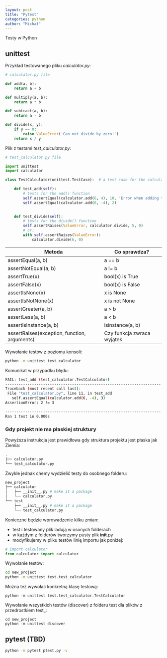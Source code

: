```yaml
---
layout: post
title: "Pytest"
categories: python
author: "Michał"
---
```



Testy w Python

## unittest

Przykład testowanego pliku *calculator.py*:
```python
# calculator.py file

def add(a, b):
    return a + b

def multiply(a, b):
    return a * b

def subtract(a, b):
    return a - b

def divide(x, y):
    if y == 0:
        raise ValueError('Can not divide by zero!')
    return x / y
```

Plik z testami *test_calculator.py*:
```python
# test_calculator.py file

import unittest
import calculator

class TestCalculator(unittest.TestCase):  # a test case for the calculator.py module

    def test_add(self):
        # tests for the add() function
        self.assertEqual(calculator.add(6, 4), 10, 'Error when adding two positive numbers')
        self.assertEqual(calculator.add(6, -4), 2)

    
    def test_divide(self):
        # tests for the divide() function
        self.assertRaises(ValueError, calculator.divide, 5, 0)
        # or:
        with self.assertRaises(ValueError):
            calculator.divide(6, 0)
```

| Metoda                                       | Co sprawdza?               |
|----------------------------------------------|----------------------------|
| assertEqual(a, b)                            | a == b                     |
| assertNotEqual(a, b)                         | a != b                     |
| assertTrue(x)                                | bool(x) is True            |
| assertFalse(x)                               | bool(x) is False           |
| assertIsNone(x)                              | x is None                  |
| assertIsNotNone(x)                           | x is not None              |
| assertGreater(a, b)                          | a > b                      |
| assertLess(a, b)                             | a < b                      |
| assertIsInstance(a, b)                       | isinstance(a, b)           |
| assertRaises(exception, function, arguments) | Czy funkcja zwraca wyjątek |


Wywołanie testów z poziomu konsoli:
```bash
python -m unittest test_calculator
```
 Komunikat w przypadku błędu:
 
 ```bash
 FAIL: test_add (test_calculator.TestCalculator)
----------------------------------------------------------------------
Traceback (most recent call last):
  File "test_calculator.py", line 11, in test_add
    self.assertEqual(calculator.add(6, -4), 3)
AssertionError: 2 != 3

----------------------------------------------------------------------
Ran 1 test in 0.000s

 ```
 
### Gdy projekt nie ma płaskiej struktury
Powyższa instrukcja jest prawidłowa gdy struktura projektu jest płaska jak Ziemia:
```bash
.
├── calculator.py
└── test_calculator.py
```

Zwykle jednak chemy wydzielić testy do osobnego folderu:
```bash
new_project
├── calculator
│   ├── __init__.py # make it a package
│   └── calculator.py
└── test
    ├── __init__.py # make it a package
    └── test_calculator.py 
```

Konieczne będzie wprowadzenie kilku zmian:
* test i testowany plik ladują w osonych folderach
* w każdym z folderów tworzymy pusty plik __init__.py
* modyfikujemy w pliku testów linię importu jak poniżej:

```python
# import calculator 
from calculator import calculator
```

Wywołanie testów:
```bash
cd new_project
python -m unittest test.test_calculator
```
Można też wywołać konkretną klasę testową:
```
python -m unittest test.test_calculator.TestCalculator

```

Wywołanie wszystkich testów (discover) z folderu test dla plików z przedrostkiem test_:

```
cd new_project
python -m unittest discover
```

## pytest (TBD)

```bash
python -m pytest ptest.py -v
```





